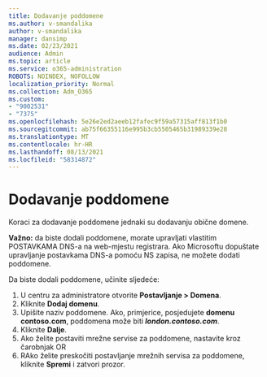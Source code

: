 ```yaml
---
title: Dodavanje poddomene
ms.author: v-smandalika
author: v-smandalika
manager: dansimp
ms.date: 02/23/2021
audience: Admin
ms.topic: article
ms.service: o365-administration
ROBOTS: NOINDEX, NOFOLLOW
localization_priority: Normal
ms.collection: Adm_O365
ms.custom:
- "9002531"
- "7375"
ms.openlocfilehash: 5e26e2ed2aeeb12fafec9f59a57315aff813f1b0
ms.sourcegitcommit: ab75f66355116e995b3cb5505465b31989339e28
ms.translationtype: MT
ms.contentlocale: hr-HR
ms.lasthandoff: 08/13/2021
ms.locfileid: "58314872"
---
```

# <a name="add-a-subdomain"></a>Dodavanje poddomene

Koraci za dodavanje poddomene jednaki su dodavanju obične domene. 

**Važno:** da biste dodali poddomene, morate upravljati vlastitim POSTAVKAMA DNS-a na web-mjestu registrara. Ako Microsoftu dopuštate upravljanje postavkama DNS-a pomoću NS zapisa, ne možete dodati poddomene. 

Da biste dodali poddomene, učinite sljedeće:

1. U centru za administratore otvorite **Postavljanje > Domena**.
2. Kliknite **Dodaj domenu**.
3. Upišite naziv poddomene. Ako, primjerice, posjedujete **domenu contoso.com**, poddomena može biti **_london.contoso.com_**.
4. Kliknite **Dalje**.
5. Ako želite postaviti mrežne servise za poddomene, nastavite kroz čarobnjak OR
6. RAko želite preskočiti postavljanje mrežnih servisa za poddomene, kliknite **Spremi** i zatvori prozor.

